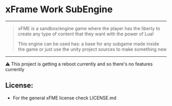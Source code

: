 # xFrame Work SubEngine

---

> xFME is a sandbox/engine game where the player has the liberty to create any type of content that they want with the power of Lua! 
> 
> This engine can be used has: a base for any subgame made inside the game or just use the unity project sources to make something new

---

:warning: This project is getting a reboot currently and so there's no features currently



## License:

* For the general xFME license check LICENSE.md
